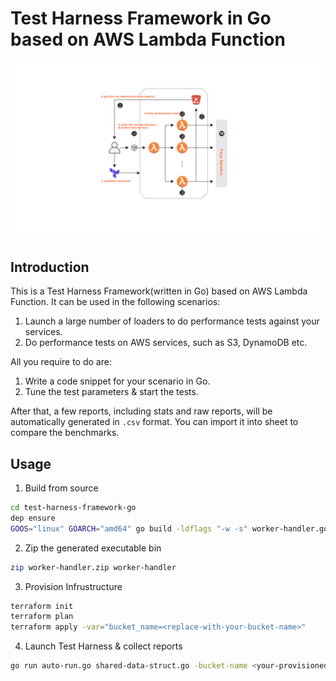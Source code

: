 # Test Harness Framework in Go based on AWS Lambda Function

![](test-harness-framework-go.png)

## Introduction

This is a Test Harness Framework(written in Go) based on AWS Lambda Function. It can be used in the following scenarios:

1. Launch a large number of loaders to do performance tests against your services.
2. Do performance tests on AWS services, such as S3, DynamoDB etc.

All you require to do are:

1. Write a code snippet for your scenario in Go.
2. Tune the test parameters & start the tests.

After that, a few reports, including stats and raw reports, will be automatically generated in `.csv` format. You can import it into sheet to compare the benchmarks.

## Usage

1. Build from source

```bash
cd test-harness-framework-go
dep ensure
GOOS="linux" GOARCH="amd64" go build -ldflags "-w -s" worker-handler.go shared-data-struct.go *Performancer.go
```

2. Zip the generated executable bin

```bash
zip worker-handler.zip worker-handler
```

3. Provision Infrustructure

```bash
terraform init
terraform plan
terraform apply -var="bucket_name=<replace-with-your-bucket-name>"
```

4. Launch Test Harness & collect reports

```bash
go run auto-run.go shared-data-struct.go -bucket-name <your-provisioned-bucket-name-in-step-3>
```